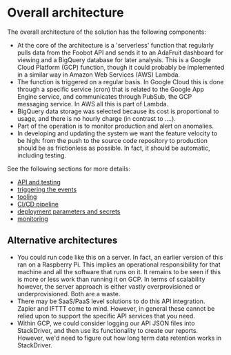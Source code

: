 <!---
your comment goes here
alternate approaches (building a server, etc).
do structured logging to Stackdriver

risk based approach.
what is the development workflow (edit -> local test -> GCF test-> prod)

next level: generate the project and its contents, including the logging.
-->

# Overall architecture
The overall architecture of the solution has the following components:
- At the core of the architecture is a 'serverless' function that regularly pulls data from the
Foobot API and sends it to an AdaFruit dashboard for viewing and a BigQuery database
for later analysis. This is a Google Cloud Platform (GCP) function, though it could probably
be implemented in a similar way in Amazon Web Services (AWS) Lambda.
- The function is triggered on a regular basis. In Google Cloud this is done
through a specific service (cron) that is related to the Google App Engine service,
and communicates through PubSub, the GCP messaging service.
In AWS all this is part of Lambda.
- BigQuery data storage was selected because its cost is proportional to usage, and there is
no hourly charge (in contrast to ....).
- Part of the operation is to monitor production and alert on anomalies.
- In developing and updating the system we want the feature velocity to be high:
from the push to the source code repository to production should be as frictionless
as possible. In fact, it should be automatic, including testing.

See the following sections for more details:
* [API and testing](txt/apiandtesting.md)
* [triggering the events](txt/cron.md)
* [tooling](txt/tooling.md)
* [CI/CD pipeline](txt/cicd.md)
* [deployment parameters and secrets](deploymentparams.md)
* [monitoring](txt/monitoring.md)

## Alternative architectures
* You could run code like this on a server. In fact, an earlier version of this ran on a Raspberry Pi. This implies an
operational responsibility for that machine and all the software that runs
on it. It remains to be seen if this is more or less work than running it on GCP.
In terms of scalability however, the server approach is either vastly
overprovisioned or underprovisioned. Both are a waste.
* There may be SaaS/PaaS level solutions to do this API integration.
Zapier and IFTTT come to mind. However, in general these cannot be relied upon
to support the specific API services that you need.
* Within GCP, we could consider logging our API JSON files into StackDriver, and then use its functionality to create our reports.
However, we'd need to
figure out how long term data retention works in StackDriver.
